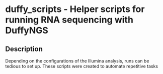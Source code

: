 # duffy_scripts - Helper scripts for running RNA sequencing with DuffyNGS

## Description

Depending on the configurations of the Illumina analysis, runs can be tedious
to set up. These scripts were created to automate repetitive tasks
